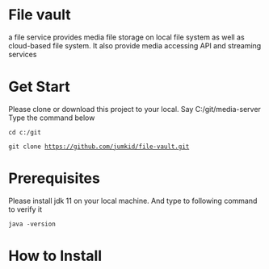 # File vault
a file service provides media file storage on local file system as well as cloud-based file system. It also provide media accessing API and streaming services

# Get Start
Please clone or download this project to your local. Say C:/git/media-server
Type the command below

<code>cd c:/git</code>

<code>git clone https://github.com/jumkid/file-vault.git</code>

# Prerequisites
Please install jdk 11 on your local machine. And type to following command to verify it

<code>java -version</code>

# How to Install
